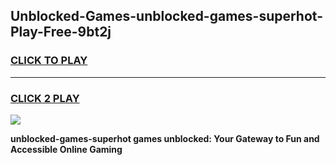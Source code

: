 
## Unblocked-Games-unblocked-games-superhot-Play-Free-9bt2j
<h3>
<a href="https://premium76.site?title=unblocked-games-superhot&ref=17A">CLICK TO PLAY</a></h3>
<hr>

<h3>
<a href="https://premium76.site?title=unblocked-games-superhot&ref=17A">CLICK 2 PLAY</a>
  
</h3>

<a href="https://premium76.site?title=unblocked-games-superhot&ref=17A"><img src="https://clearcache.store/games.png"></a>


**unblocked-games-superhot games unblocked: Your Gateway to Fun and Accessible Online Gaming**
